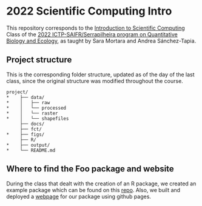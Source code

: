 # 2022 Scientific Computing Intro

This repository corresponds to the [Introduction to Scientific Computing](https://scientific-computing.netlify.app/) Class of the [2022 ICTP-SAIFR/Serrapilheira program on Quantitative Biology and Ecology](https://www.ictp-saifr.org/qbioprogram/), as taught by Sara Mortara and Andrea Sánchez-Tapia. 

## Project structure
This is the corresponding folder structure, updated as of the day of the last class, since the original structure was modified throughout the course. 
```
project/
*    ├── data/
*    │   ├── raw
*    │   └── processed
*    │   └── raster
*    │   └── shapefiles
     ├── docs/
     ├── fct/
*    ├── figs/
     ├── R/
*    ├── output/
*    └── README.md
```

## Where to find the Foo package and website 
During the class that dealt with the creation of an R package, we created an example package which can be found on this [repo](https://github.com/denisecammarota/foo-package-R). Also, we built and deployed a [webpage](https://denisecammarota.github.io/foo-package-R/) for our package using github pages. 
